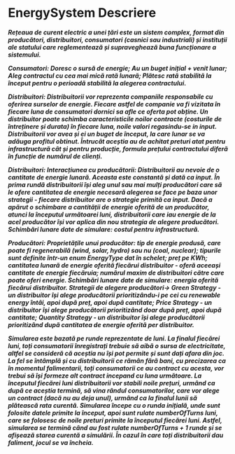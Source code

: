 # EnergySystem Descriere 

***Rețeaua de curent electric a unei țări este un sistem complex, format din producători, distribuitori,
consumatori (casnici sau industriali) și instituții ale statului care reglementează și supraveghează 
buna funcționare a sistemului.***

***Consumatori:
Doresc o sursă de energie; Au un buget inițial + venit lunar; Aleg contractul cu cea mai mică rată lunară; Plătesc rată stabilită la început pentru o perioadă stabilită la 
alegerea contractului.***

***Distribuitori:
Distribuitorii vor reprezenta companiile responsabile cu oferirea surselor de energie. Fiecare astfel de companie va fi vizitata în fiecare luna de consumatori dornici sa afle
ce oferta pot obține. Un distribuitor poate schimba caracteristicile noilor contracte (costurile de întreținere și durata) în fiecare luna, noile valori regasindu-se in input.
Distribuitorii vor avea și ei un buget de început, la care lunar se va adăuga profitul obtinut. Întrucât aceștia au de achitat preturi atat pentru infrastructură cât și pentru
producție, formula prețului contractului diferă în funcție de numărul de clienți.***

***Distribuitori:
Interacțiunea cu producătorii: Distribuitorii au nevoie de o cantitate de energie lunară. Aceasta este constantă și dată ca input.
În prima rundă distribuitorii își aleg unul sau mai mulți producători care să le ofere cantitatea de energie necesară alegerea se face pe baza unor strategii -
fiecare distribuitor are o strategie primită ca input.
Dacă a apărut o schimbare a cantității de energie oferită de un producător, atunci la începutul următoarei luni, distribuitorii care iau energie de la acel producător își
vor aplica din nou strategia de alegere producători. Schimbări lunare date de simulare: costul pentru infrastructură.***

***Producători:
Proprietățile unui producător: tip de energie produsă, care poate fi regenerabilă (wind, solar, hydro) sau nu (coal, nuclear); tipurile sunt definite într-un enum 
EnergyType dat în schelet; preț pe KWh; cantitatea lunară de energie oferită fiecărui distribuitor - oferă aceeași cantitate de energie fiecăruia; numărul maxim de distribuitori 
către care poate oferi energie. Schimbări lunare date de simulare: energia oferită fiecărui distribuitor.
Strategii de alegere producători->
Green Strategy - un distribuitor își alege producătorii prioritizându-i pe cei cu renewable energy întâi, apoi după preț, apoi după cantitate; 
Price Strategy - un distribuitor își alege producătorii prioritizând doar după preț, apoi după cantitate; 
Quantity Strategy - un distribuitor își alege producătorii prioritizând după cantitatea de energie oferită per distribuitor.***


*****Simularea este bazată pe runde reprezentate de luni. La finalul fiecărei luni, toți consumatorii înregistrați trebuie să aibă o sursa de electricitate, altfel se consideră că aceștia nu își pot permite și sunt dați afara din joc. La fel se întâmplă și cu distribuitorii ce rămân fără bani, cu precizarea ca în momentul falimentarii, toți consumatorii ce au contract cu acesta, vor trebui să își formeze alt contract incepand cu luna următoare.
La începutul fiecărei luni distribuitorii vor stabili noile prețuri, urmând ca după ce aceștia termină, să vina rândul consumatorilor, care vor alege un contract (dacă nu au deja unul), urmând ca la finalul lunii să plătească rata curentă. Simularea începe cu o runda inițială, unde sunt folosite datele primite la început, apoi sunt rulate numberOfTurns luni, care se folosesc de noile preturi primite la începutul fiecărei luni. Astfel, simularea se termină când au fost rulate numberOfTurns + 1 runde și se afișează starea curentă a simulării. În cazul în care toți distribuitorii dau faliment, jocul se va încheia.*****


